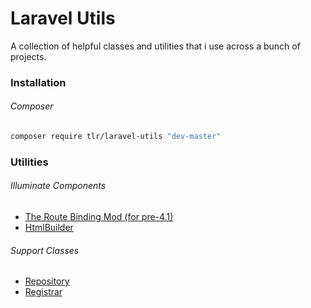 Laravel Utils
=============

A collection of helpful classes and utilities that i use across a bunch of projects.

### Installation

###### Composer

```bash
composer require tlr/laravel-utils "dev-master"
````

### Utilities

###### Illuminate Components

- [The Route Binding Mod (for pre-4.1)](docs/illuminate/route.md)
- [HtmlBuilder](docs/illuminate/html.md)

###### Support Classes

- [Repository](docs/support/repository.md)
- [Registrar](docs/support/registrar.md)
